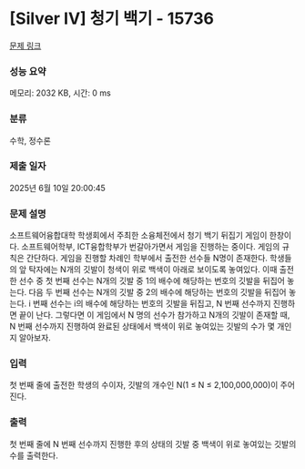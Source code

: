 # [Silver IV] 청기 백기 - 15736 

[문제 링크](https://www.acmicpc.net/problem/15736) 

### 성능 요약

메모리: 2032 KB, 시간: 0 ms

### 분류

수학, 정수론

### 제출 일자

2025년 6월 10일 20:00:45

### 문제 설명

<p>소프트웨어융합대학 학생회에서 주최한 소융체전에서 청기 백기 뒤집기 게임이 한창이다. 소프트웨어학부, ICT융합학부가 번갈아가면서 게임을 진행하는 중이다. 게임의 규칙은 간단하다. 게임을 진행할 차례인 학부에서 출전한 선수들 N명이 존재한다. 학생들의 앞 탁자에는 N개의 깃발이 청색이 위로 백색이 아래로 보이도록 놓여있다. 이때 출전한 선수 중 첫 번째 선수는 N개의 깃발 중 1의 배수에 해당하는 번호의 깃발을 뒤집어 놓는다. 다음 두 번째 선수는 N개의 깃발 중 2의 배수에 해당하는 번호의 깃발을 뒤집어 놓는다. i 번째 선수는 i의 배수에 해당하는 번호의 깃발을 뒤집고, N 번째 선수까지 진행하면 끝이 난다. 그렇다면 이 게임에서 N 명의 선수가 참가하고 N개의 깃발이 존재할 때, N 번째 선수까지 진행하여 완료된 상태에서 백색이 위로 놓여있는 깃발의 수가 몇 개인지 알아보자.</p>

### 입력 

 <p>첫 번째 줄에 출전한 학생의 수이자, 깃발의 개수인 N(1 ≤ N ≤ 2,100,000,000)이 주어진다.</p>

### 출력 

 <p>첫 번째 줄에 N 번째 선수까지 진행한 후의 상태의 깃발 중 백색이 위로 놓여있는 깃발의 수를 출력한다.</p>

